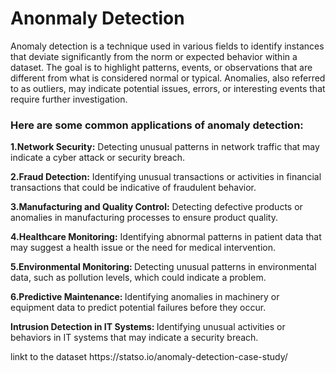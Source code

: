 <h1>Anonmaly Detection</h1>
<p>
Anomaly detection is a technique used in various fields to identify instances that deviate significantly from the norm or expected behavior within a dataset. The goal is to highlight patterns, events, or observations that are different from what is considered normal or typical. Anomalies, also referred to as outliers, may indicate potential issues, errors, or interesting events that require further investigation.</p>

<h3>Here are some common applications of anomaly detection:</h3>
<p><b>1.Network Security:</b> Detecting unusual patterns in network traffic that may indicate a cyber attack or security breach.</p>
<p><b>2.Fraud Detection:</b> Identifying unusual transactions or activities in financial transactions that could be indicative of fraudulent behavior.</p>
<p><b>3.Manufacturing and Quality Control:</b> Detecting defective products or anomalies in manufacturing processes to ensure product quality.</p>
<p><b>4.Healthcare Monitoring:</b> Identifying abnormal patterns in patient data that may suggest a health issue or the need for medical intervention.</p>
<p><b>5.Environmental Monitoring: </b>Detecting unusual patterns in environmental data, such as pollution levels, which could indicate a problem.</p>
<p><b>6.Predictive Maintenance: </b>Identifying anomalies in machinery or equipment data to predict potential failures before they occur.</p>
<p><b>Intrusion Detection in IT Systems: </b> Identifying unusual activities or behaviors in IT systems that may indicate a security breach.</p>

<p>linkt to the dataset https://statso.io/anomaly-detection-case-study/</p>  
